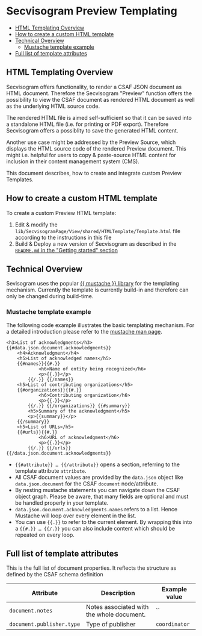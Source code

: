 # Secvisogram Preview Templating

<!-- TOC depthFrom:2 depthTo:3 -->

- [HTML Templating Overview](#html-templating-overview)
- [How to create a custom HTML template](#how-to-create-a-custom-html-template)
- [Technical Overview](#technical-overview)
  - [Mustache template example](#mustache-template-example)
- [Full list of template attributes](#full-list-of-template-attributes)

<!-- /TOC -->

## HTML Templating Overview

Secvisogram offers functionality, to render a CSAF JSON document as HTML document. Therefore the Secvisogram "Preview" function offers the possibility to view the CSAF document as rendered HTML document as well as the underlying HTML source code.

The rendered HTML file is aimed self-sufficient so that it can be saved into a standalone HTML file (i.e. for printing or PDF export). Therefore Secvisogram offers a possiblity to save the generated HTML content.

Another use case might be addressed by the Preview Source, which displays the HTML source code of the rendered Preview document. This might i.e. helpful for users to copy & paste-source HTML content for inclusion in their content management system (CMS).

This document describes, how to create and integrate custom Preview Templates.

## How to create a custom HTML template

To create a custom Preview HTML template:

1. Edit & modify the `lib/SecvisogramPage/View/shared/HTMLTemplate/Template.html` file according to the instructions in this file
2. Build & Deploy a new version of Secvisogram as described in the [`README.md` in the "Getting started" section](README.md#getting-started)

## Technical Overview

Sevisogram uses the popular [{{ mustache }} library](https://mustache.github.io/) for the templating mechanism. Currently the template is currently build-in and therefore can only be changed during build-time.

### Mustache template example

The following code example illustrates the basic templating mechanism. For a detailed introduction please refer to the [mustache man page](https://mustache.github.io/mustache.5.html).

```
<h3>List of acknowledgments</h3>
{{#data.json.document.acknowledgments}}
    <h4>Acknowledgment</h4>
    <h5>List of acknowledged names</h5>
    {{#names}}{{#.}}
            <h6>Name of entity being recognized</h6>
            <p>{{.}}</p>
        {{/.}} {{/names}}
    <h5>List of contributing organizations</h5>
    {{#organizations}}{{#.}}
            <h6>Contributing organization</h6>
            <p>{{.}}</p>
        {{/.}} {{/organizations}} {{#summary}}
        <h5>Summary of the acknowledgment</h5>
        <p>{{summary}}</p>
    {{/summary}}
    <h5>List of URLs</h5>
    {{#urls}}{{#.}}
            <h6>URL of acknowledgment</h6>
            <p>{{.}}</p>
        {{/.}} {{/urls}}
{{/data.json.document.acknowledgments}}
```

- `{{#attribute}} … {{/attribute}}` opens a section, referring to the template attribute `attribute`.
- All CSAF document values are provided by the `data.json` object like `data.json.document` for the CSAF `document` node/attribute.
- By nesting mustache statements you can navigate down the CSAF object graph. Please be aware, that many fields are optional and must be handled properly in your template.
- `data.json.document.acknowledgments.names` refers to a list. Hence Mustache will loop over every element in the list.
- You can use `{{.}}` to refer to the current element. By wrapping this into a `{{#.}} … {{/.}}` you can also include content which should be repeated on every loop.

## Full list of template attributes

This is the full list of document properties. It reflects the structure as defined by the CSAF schema definition

| Attribute                 | Description                               | Example value |
| ------------------------- | ----------------------------------------- | ------------- |
| `document.notes`          | Notes associated with the whole document. | ``            |
| `document.publisher.type` | Type of publisher                         | `coordinator` |

